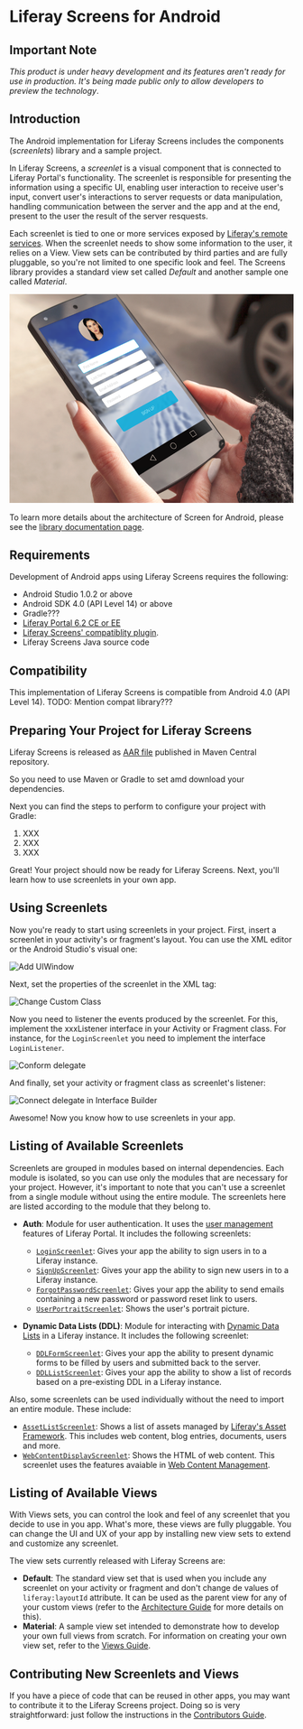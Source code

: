 # Liferay Screens for Android

## Important Note

*This product is under heavy development and its features aren't ready for use in production. It's being made public only to allow developers to preview the technology*.

## Introduction

The Android implementation for Liferay Screens includes the components (*screenlets*) library and a sample project.

In Liferay Screens, a *screenlet* is a visual component that is connected to Liferay Portal's functionality. The screenlet is responsible for presenting the information using a specific UI, enabling user interaction to receive user's input, convert user's interactions to server requests or data manipulation, handling communication between the server and the app and at the end, present to the user the result of the server resquests.

Each screenlet is tied to one or more services exposed by [Liferay's remote services](https://www.liferay.com/documentation/liferay-portal/6.2/development/-/ai/accessing-services-remotely-liferay-portal-6-2-dev-guide-05-en). When the screenlet needs to show some information to the user, it relies on a View. View sets can be contributed by third parties and are fully pluggable, so you're not limited to one specific look and feel. The Screens library provides a standard view set called *Default* and another sample one called *Material*.

![The SignUp screenlet using Default and Flat7 themes](Documentation/Images/screens-phone2.png)

To learn more details about the architecture of Screen for Android, please see the [library documentation page](library/README.md).

## Requirements

Development of Android apps using Liferay Screens requires the following: 

  - Android Studio 1.0.2 or above
  - Android SDK 4.0 (API Level 14) or above
  - Gradle???
  - [Liferay Portal 6.2 CE or EE](http://www.liferay.com/downloads/liferay-portal/available-releases)
  - [Liferay Screens' compatiblity plugin](https://github.com/liferay/liferay-screens/tree/master/portal). 
  - Liferay Screens Java source code


## Compatibility

This implementation of Liferay Screens is compatible from Android 4.0 (API Level 14). 
TODO: Mention compat library???

## Preparing Your Project for Liferay Screens

Liferay Screens is released as [AAR file](http://tools.android.com/tech-docs/new-build-system/aar-format) published in Maven Central repository. 

So you need to use Maven or Gradle to set amd download your dependencies.

Next you can find the steps to perform to configure your project with Gradle:

1. XXX
2. XXX
3. XXX

Great! Your project should now be ready for Liferay Screens. Next, you'll learn how to use screenlets in your own app.

## Using Screenlets

Now you're ready to start using screenlets in your project. First, insert a screenlet in your activity's or fragment's layout. You can use the XML editor or the Android Studio's visual one:

![Add UIWindow](Documentation/Images/add-uiwindow.png "Add UIWindow")

Next, set the properties of the screenlet in the XML tag:

![Change Custom Class](Documentation/Images/custom-class.png "Change Custom Class")

Now you need to listener the events produced by the screenlet. For this, implement the xxxListener interface in your Activity or Fragment class. For instance, for the `LoginScreenlet` you need to implement the interface `LoginListener`.

![Conform delegate](Documentation/Images/conform-delegate.png "Conform delegate")

And finally, set your activity or fragment class as screenlet's listener:

![Connect delegate in Interface Builder](Documentation/Images/xcode-delegate.png "Connect delegate in Interface Builder")

Awesome! Now you know how to use screenlets in your app.

## Listing of Available Screenlets

Screenlets are grouped in modules based on internal dependencies. Each module is isolated, so you can use only the modules that are necessary for your project. However, it's important to note that you can't use a screenlet from a single module without using the entire module. The screenlets here are listed according to the module that they belong to.

- **Auth**: Module for user authentication. It uses the [user management](https://dev.liferay.com/discover/portal/-/knowledge_base/6-2/user-management) features of Liferay Portal. It includes the following screenlets:

	- [`LoginScreenlet`](documentation/LoginScreenlet.md): Gives your app the ability to sign users in to a Liferay instance.
	- [`SignUpScreenlet`](documentation/SignUpScreenlet.md): Gives your app the ability to sign new users in to a Liferay instance.
	- [`ForgotPasswordScreenlet`](documentation/ForgotPasswordScreenlet.md): Gives your app the ability to send emails containing a new password or password reset link to users.
	- [`UserPortraitScreenlet`](documentation/UserPortraitScreenlet.md): Shows the user's portrait picture.

- **Dynamic Data Lists (DDL)**: Module for interacting with [Dynamic Data Lists](https://dev.liferay.com/discover/portal/-/knowledge_base/6-2/using-web-forms-and-dynamic-data-lists) in a Liferay instance. It includes the following screenlet:

	- [`DDLFormScreenlet`](documentation/DDLFormScreenlet.md): Gives your app the ability to present dynamic forms to be filled by users and submitted back to the server.
	- [`DDLListScreenlet`](documentation/DDLListScreenlet.md): Gives your app the ability to show a list of records based on a pre-existing DDL in a Liferay instance.

Also, some screenlets can be used individually without the need to import an entire module. These include:

- [`AssetListScreenlet`](documentation/AssetListScreenlet.md): Shows a list of assets managed by [Liferay's Asset Framework](https://www.liferay.com/documentation/liferay-portal/6.2/development/-/ai/asset-framework-liferay-portal-6-2-dev-guide-06-en). This includes web content, blog entries, documents, users and more.
- [`WebContentDisplayScreenlet`](Documentation/WebContentDisplayScreenlet.md): Shows the HTML of web content. This screenlet uses the features avaiable in [Web Content Management](https://dev.liferay.com/discover/portal/-/knowledge_base/6-2/web-content-management).

## Listing of Available Views

With Views sets, you can control the look and feel of any screenlet that you decide to use in you app. What's more, these views are fully pluggable. You can change the UI and UX of your app by installing new view sets to extend and customize any screenlet.

The view sets currently released with Liferay Screens are:

- **Default**: The standard view set that is used when you include any screenlet on your activity or fragment and don't change de values of `liferay:layoutId` attribute. It can be used as the parent view for any of your custom views (refer to the [Architecture Guide](Documentation/architecture.md#view-layer) for more details on this).
- **Material**: A sample view set intended to demonstrate how to develop your own full views from scratch. For information on creating your own view set, refer to the [Views Guide](Documentation/views.md).

## Contributing New Screenlets and Views

If you have a piece of code that can be reused in other apps, you may want to contribute it to the Liferay Screens project. Doing so is very straightforward: just follow the instructions in the [Contributors Guide](https://github.com/liferay/liferay-screens/tree/master/CONTRIBUTING.md).

